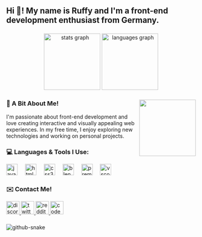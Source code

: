 <br clear="both">

<h2 align="left">Hi 👋! My name is Ruffy and I'm a front-end development enthusiast from Germany.</h2>

###

<div align="center">
  <img src="https://github-readme-stats.vercel.app/api?username=RuffyUchiha&hide_title=false&hide_rank=false&show_icons=true&include_all_commits=true&count_private=true&disable_animations=false&theme=dracula&locale=en&hide_border=false" height="150" alt="stats graph" />
  <img src="https://github-readme-stats.vercel.app/api/top-langs?username=RuffyUchiha&locale=en&hide_title=false&layout=compact&card_width=320&langs_count=5&theme=dracula&hide_border=false" height="150" alt="languages graph" />
</div>

###

<img align="right" height="150" src="https://i.giphy.com/media/v1.Y2lkPTc5MGI3NjExYWo5Zm9xMzZpN2p3NHV3amg1YmEyamxhNng4YmZleno3Ynp2NnVidSZlcD12MV9pbnRlcm5hbF9naWZfYnlfaWQmY3Q9Zw/MY5TIGA8d0TwXtK1d2/giphy.gif" />

###

<h3 align="left">🚀 A Bit About Me!</h3>
<p align="left">I'm passionate about front-end development and love creating interactive and visually appealing web experiences. In my free time, I enjoy exploring new technologies and working on personal projects.</p>

###

<h3 align="left">💻 Languages & Tools I Use:</h3>
<div align="left">
  <img src="https://cdn.jsdelivr.net/gh/devicons/devicon/icons/javascript/javascript-original.svg" height="30" alt="javascript logo" />
  <img width="12" />
  <img src="https://cdn.jsdelivr.net/gh/devicons/devicon/icons/html5/html5-original.svg" height="30" alt="html5 logo" />
  <img width="12" />
  <img src="https://cdn.jsdelivr.net/gh/devicons/devicon/icons/css3/css3-original.svg" height="30" alt="css3 logo" />
  <img width="12" />
  <img src="https://cdn.jsdelivr.net/gh/devicons/devicon/icons/blender/blender-original.svg" height="30" alt="blender logo" />
  <img width="12" />
  <img src="https://cdn.jsdelivr.net/gh/devicons/devicon/icons/premierepro/premierepro-plain.svg" height="30" alt="premierepro logo" />
  <img width="12" />
  <img src="https://cdn.jsdelivr.net/gh/devicons/devicon/icons/vscode/vscode-original.svg" height="30" alt="vscode logo" />
</div>

###

<h3 align="left">✉️ Contact Me!</h3>
<div align="left">
  <a href="https://discord.com/users/Ruffy66" target="_blank">
    <img src="https://img.shields.io/static/v1?message=Discord&logo=discord&label=&color=7289DA&logoColor=White&labelColor=&style=for-the-badge" height="35" alt="discord logo" />
  </a>
  <a href="https://twitter.com/5thyonkoRuffy" target="_blank">
    <img src="https://img.shields.io/static/v1?message=Twitter&logo=twitter&label=&color=1DA1F2&logoColor=white&labelColor=&style=for-the-badge" height="35" alt="twitter logo" />
  </a>
  <a href="https://www.reddit.com/user/AMVZeref" target="_blank">
    <img src="https://img.shields.io/static/v1?message=Reddit&logo=reddit&label=&color=FF4500&logoColor=white&labelColor=&style=for-the-badge" height="35" alt="reddit logo" />
  </a>
  <a href="https://codepen.io/RuffyUchiha" target="_blank">
    <img src="https://img.shields.io/static/v1?message=Codepen&logo=codepen&label=&color=000000&logoColor=white&labelColor=&style=for-the-badge" height="35" alt="codepen logo" />
  </a>
</div>

###

<picture>
  <source media="(prefers-color-scheme: dark)" srcset="github-snake-dark.svg" />
  <source media="(prefers-color-scheme: light)" srcset="github-snake.svg" />
  <img alt="github-snake" src="github-snake.svg" />
</picture>
